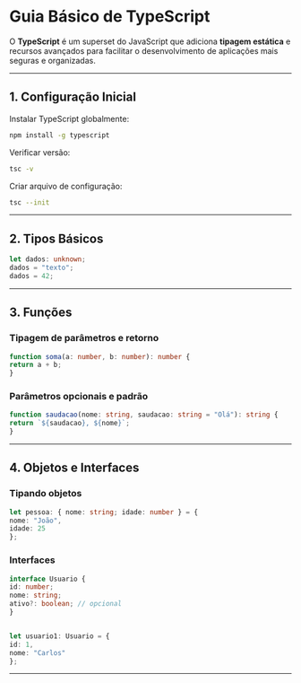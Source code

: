 # Guia Básico de TypeScript


O **TypeScript** é um superset do JavaScript que adiciona **tipagem estática** e recursos avançados para facilitar o desenvolvimento de aplicações mais seguras e organizadas.


---


## 1. Configuração Inicial


Instalar TypeScript globalmente:
```bash
npm install -g typescript
```


Verificar versão:
```bash
tsc -v
```


Criar arquivo de configuração:
```bash
tsc --init
```


---

## 2. Tipos Básicos
```ts
let dados: unknown;
dados = "texto";
dados = 42;
```


---


## 3. Funções


### Tipagem de parâmetros e retorno
```ts
function soma(a: number, b: number): number {
return a + b;
}
```


### Parâmetros opcionais e padrão
```ts
function saudacao(nome: string, saudacao: string = "Olá"): string {
return `${saudacao}, ${nome}`;
}
```


---


## 4. Objetos e Interfaces


### Tipando objetos
```ts
let pessoa: { nome: string; idade: number } = {
nome: "João",
idade: 25
};
```


### Interfaces
```ts
interface Usuario {
id: number;
nome: string;
ativo?: boolean; // opcional
}


let usuario1: Usuario = {
id: 1,
nome: "Carlos"
};
```


---